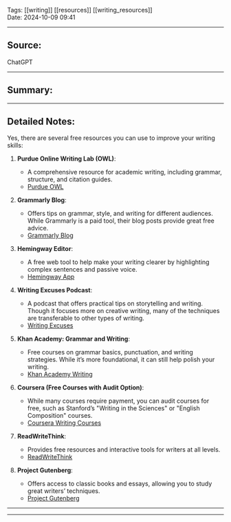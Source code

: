 
Tags: [[writing]] [[resources]] [[writing_resources]]  
Date: 2024-10-09 09:41

---

## Source: 
ChatGPT

---

## Summary:


---

## Detailed Notes:

  Yes, there are several free resources you can use to improve your writing skills:

1. **Purdue Online Writing Lab (OWL)**:
   - A comprehensive resource for academic writing, including grammar, structure, and citation guides.
   - [Purdue OWL](https://owl.purdue.edu/)

2. **Grammarly Blog**:
   - Offers tips on grammar, style, and writing for different audiences. While Grammarly is a paid tool, their blog posts provide great free advice.
   - [Grammarly Blog](https://www.grammarly.com/blog/)

3. **Hemingway Editor**:
   - A free web tool to help make your writing clearer by highlighting complex sentences and passive voice.
   - [Hemingway App](http://www.hemingwayapp.com/)

4. **Writing Excuses Podcast**:
   - A podcast that offers practical tips on storytelling and writing. Though it focuses more on creative writing, many of the techniques are transferable to other types of writing.
   - [Writing Excuses](https://writingexcuses.com/)

5. **Khan Academy: Grammar and Writing**:
   - Free courses on grammar basics, punctuation, and writing strategies. While it’s more foundational, it can still help polish your writing.
   - [Khan Academy Writing](https://www.khanacademy.org/humanities/grammar)

6. **Coursera (Free Courses with Audit Option)**:
   - While many courses require payment, you can audit courses for free, such as Stanford’s "Writing in the Sciences" or "English Composition" courses.
   - [Coursera Writing Courses](https://www.coursera.org/courses?query=writing)

7. **ReadWriteThink**:
   - Provides free resources and interactive tools for writers at all levels.
   - [ReadWriteThink](http://www.readwritethink.org/)

8. **Project Gutenberg**:
   - Offers access to classic books and essays, allowing you to study great writers’ techniques.
   - [Project Gutenberg](https://www.gutenberg.org/)

---

---


